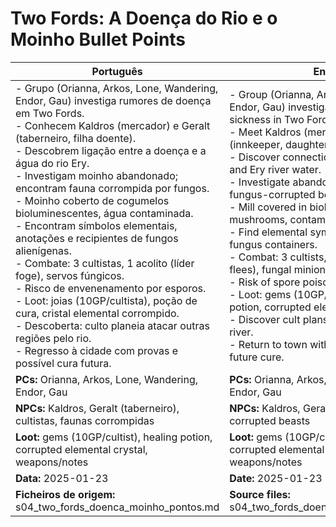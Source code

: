 # Two Fords: A Doença do Rio e o Moinho  Bullet Points

| Português                                                                                                                                                                                                                                                                                                                                                                                                                                                                                                                                                                                                                                                                                                                                                                                   | English                                                                                                                                                                                                                                                                                                                                                                                                                                                                                                                                                                                                                                                                                                                                        |
| ------------------------------------------------------------------------------------------------------------------------------------------------------------------------------------------------------------------------------------------------------------------------------------------------------------------------------------------------------------------------------------------------------------------------------------------------------------------------------------------------------------------------------------------------------------------------------------------------------------------------------------------------------------------------------------------------------------------------------------------------------------------------------------------- | ---------------------------------------------------------------------------------------------------------------------------------------------------------------------------------------------------------------------------------------------------------------------------------------------------------------------------------------------------------------------------------------------------------------------------------------------------------------------------------------------------------------------------------------------------------------------------------------------------------------------------------------------------------------------------------------------------------------------------------------------- |
| - Grupo (Orianna, Arkos, Lone, Wandering, Endor, Gau) investiga rumores de doença em Two Fords.<br>- Conhecem Kaldros (mercador) e Geralt (taberneiro, filha doente).<br>- Descobrem ligação entre a doença e a água do rio Ery.<br>- Investigam moinho abandonado; encontram fauna corrompida por fungos.<br>- Moinho coberto de cogumelos bioluminescentes, água contaminada.<br>- Encontram símbolos elementais, anotações e recipientes de fungos alienígenas.<br>- Combate: 3 cultistas, 1 acolito (líder foge), servos fúngicos.<br>- Risco de envenenamento por esporos.<br>- Loot: joias (10GP/cultista), poção de cura, cristal elemental corrompido.<br>- Descoberta: culto planeia atacar outras regiões pelo rio.<br>- Regresso à cidade com provas e possível cura futura.<br> | - Group (Orianna, Arkos, Lone, Wandering, Endor, Gau) investigates rumors of sickness in Two Fords.<br>- Meet Kaldros (merchant) and Geralt (innkeeper, daughter ill).<br>- Discover connection between sickness and Ery river water.<br>- Investigate abandoned mill; encounter fungus-corrupted beasts.<br>- Mill covered in bioluminescent mushrooms, contaminated water.<br>- Find elemental symbols, notes, and alien fungus containers.<br>- Combat: 3 cultists, 1 acolyte (leader flees), fungal minions.<br>- Risk of spore poisoning.<br>- Loot: gems (10GP/cultist), healing potion, corrupted elemental crystal.<br>- Discover cult plans to spread through the river.<br>- Return to town with evidence, possible future cure.<br> |
| **PCs:** Orianna, Arkos, Lone, Wandering, Endor, Gau                                                                                                                                                                                                                                                                                                                                                                                                                                                                                                                                                                                                                                                                                                                                        | **PCs:** Orianna, Arkos, Lone, Wandering, Endor, Gau                                                                                                                                                                                                                                                                                                                                                                                                                                                                                                                                                                                                                                                                                           |
| **NPCs:** Kaldros, Geralt (taberneiro), cultistas, faunas corrompidas                                                                                                                                                                                                                                                                                                                                                                                                                                                                                                                                                                                                                                                                                                                       | **NPCs:** Kaldros, Geralt (innkeeper), cultists, corrupted beasts                                                                                                                                                                                                                                                                                                                                                                                                                                                                                                                                                                                                                                                                              |
| **Loot:** gems (10GP/cultist), healing potion, corrupted elemental crystal, weapons/notes                                                                                                                                                                                                                                                                                                                                                                                                                                                                                                                                                                                                                                                                                                   | **Loot:** gems (10GP/cultist), healing potion, corrupted elemental crystal, weapons/notes                                                                                                                                                                                                                                                                                                                                                                                                                                                                                                                                                                                                                                                      |
| **Data:** 2025-01-23                                                                                                                                                                                                                                                                                                                                                                                                                                                                                                                                                                                                                                                                                                                                                                        | **Date:** 2025-01-23                                                                                                                                                                                                                                                                                                                                                                                                                                                                                                                                                                                                                                                                                                                           |
| **Ficheiros de origem:** s04_two_fords_doenca_moinho_pontos.md                                                                                                                                                                                                                                                                                                                                                                                                                                                                                                                                                                                                                                                                                                                              | **Source files:** s04_two_fords_doenca_moinho_pontos.md                                                                                                                                                                                                                                                                                                                                                                                                                                                                                                                                                                                                                                                                                        |



















